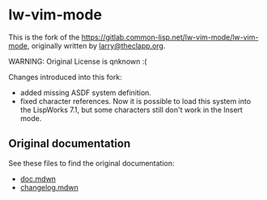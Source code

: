 lw-vim-mode
===========

This is the fork of the https://gitlab.common-lisp.net/lw-vim-mode/lw-vim-mode, originally written by larry@theclapp.org.

WARNING: Original License is qnknown :(

Changes introduced into this fork:

- added missing ASDF system definition.
- fixed character references. Now it is possible to load this system into the LispWorks 7.1,
  but some characters still don't work in the Insert mode.

Original documentation
----------------------

See these files to find the original documentation:

- [doc.mdwn](doc.mdwn)
- [changelog.mdwn](changelog.mdwn)
